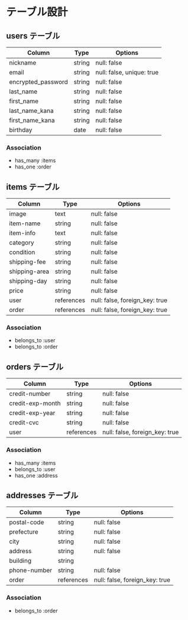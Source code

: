 # テーブル設計

## users テーブル
| Column             | Type   | Options     |
| ------------------ | ------ | ----------- |
| nickname           | string | null: false |
| email              | string | null: false, unique: true |
| encrypted_password | string | null: false |
| last_name          | string | null: false |
| first_name         | string | null: false |
| last_name_kana     | string | null: false |
| first_name_kana    | string | null: false |
| birthday           | date   | null: false |

### Association

- has_many :items
- has_one :order

## items テーブル

| Column           | Type       | Options                        |
| ---------------- | ---------- | ------------------------------ |
| image            | text       | null: false                    |
| item-name        | string     | null: false                    |
| item-info        | text       | null: false                    |
| category         | string     | null: false                    |
| condition        | string     | null: false                    |
| shipping-fee     | string     | null: false                    | 
| shipping-area    | string     | null: false                    |
| shipping-day     | string     | null: false                    |
| price            | string     | null: false                    |
| user             | references | null: false, foreign_key: true |
| order            | references | null: false, foreign_key: true |

### Association

- belongs_to :user
- belongs_to :order

## orders テーブル
| Column                | Type       | Options                        |
| --------------------- | ---------- | ------------------------------ |
| credit-number         | string     | null: false                    |
| credit-exp-month      | string     | null: false                    |
| credit-exp-year       | string     | null: false                    |
| credit-cvc            | string     | null: false                    |
| user                  | references | null: false, foreign_key: true |

### Association

- has_many :items
- belongs_to :user
- has_one :address

## addresses テーブル

| Column           | Type       | Options                        |
| ---------------- | ---------- | ------------------------------ |
| postal-code      | string     | null: false                    |
| prefecture       | string     | null: false                    |
| city             | string     | null: false                    |
| address          | string     | null: false                    |
| building         | string     |                                | 
| phone-number     | string     | null: false                    |
| order            | references | null: false, foreign_key: true |

### Association

- belongs_to :order
